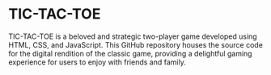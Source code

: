 # TIC-TAC-TOE
TIC-TAC-TOE is a beloved and strategic two-player game developed using HTML, CSS, and JavaScript. This GitHub repository houses the source code for the digital rendition of the classic game, providing a delightful gaming experience for users to enjoy with friends and family.
